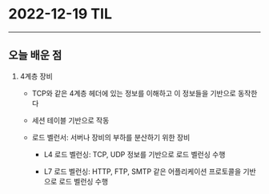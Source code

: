 # 2022-12-19 TIL

---

## 오늘 배운 점

1. 4계층 장비
    - TCP와 같은 4계층 헤더에 있는 정보를 이해하고 이 정보들을 기반으로 동작한다

    - 세션 테이블 기반으로 작동

    - 로드 벨런서: 서버나 장비의 부하를 분산하기 위한 장비

        - L4 로드 벨런싱: TCP, UDP 정보를 기반으로 로드 벨런싱 수행

        - L7 로드 벨런싱: HTTP, FTP, SMTP 같은 어플리케이션 프로토콜을 기반으로 로드 벨런싱 수행